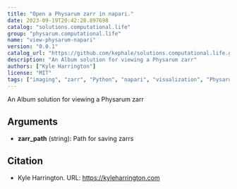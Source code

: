 ```yaml
---
title: "Open a Physarum zarr in napari."
date: 2023-09-19T20:42:28.897698
catalog: "solutions.computational.life"
group: "physarum.computational.life"
name: "view-physarum-napari"
version: "0.0.1"
catalog_url: "https://github.com/kephale/solutions.computational.life.git"
description: "An Album solution for viewing a Physarum zarr"
authors: ["Kyle Harrington"]
license: "MIT"
tags: ["imaging", "zarr", "Python", "napari", "visualization", "Physarum"]
---
```


An Album solution for viewing a Physarum zarr

## Arguments

- **zarr_path** (string): Path for saving zarrs

## Citation

- Kyle Harrington.
  URL: https://kyleharrington.com

